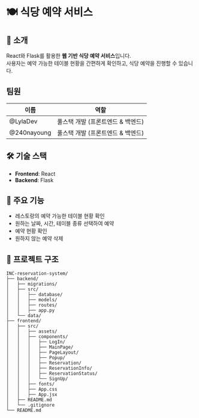 # 🍽️ 식당 예약 서비스

## 📌 소개  
React와 Flask를 활용한 **웹 기반 식당 예약 서비스**입니다.  
사용자는 예약 가능한 테이블 현황을 간편하게 확인하고, 식당 예약을 진행할 수 있습니다.

## 팀원
| 이름 | 역할 |
|------|------|
| @LylaDev | 풀스택 개발 (프론트엔드 & 백엔드) |
| @240nayoung | 풀스택 개발 (프론트엔드 & 백엔드) |

## 🛠️ 기술 스택
- **Frontend**: React
- **Backend**: Flask
  
## 🚀 주요 기능
- 레스토랑의 예약 가능한 테이블 현황 확인
- 원하는 날짜, 시간, 테이블 종류 선택하여 예약
- 예약 현황 확인
- 원하지 않는 예약 삭제

## 📁 프로젝트 구조
```
INC-reservation-system/
├── backend/
│   ├── migrations/
│   ├── src/
│   │   ├── database/
│   │   ├── models/
│   │   ├── routes/
│   │   ├── app.py
│   └── data/
├── frontend/
│   ├── src/
│   │   ├── assets/
│   │   ├── components/
│   │   │   ├── LogIn/
│   │   │   ├── MainPage/
│   │   │   ├── PageLayout/
│   │   │   ├── Popup/
│   │   │   ├── Reservation/
│   │   │   ├── ReservationInfo/
│   │   │   ├── ReservationStatus/
│   │   │   └── SignUp/
│   │   ├── fonts/
│   │   ├── App.css
│   │   ├── App.jsx
│   ├── README.md
│   └── .gitignore
└── README.md 
```
